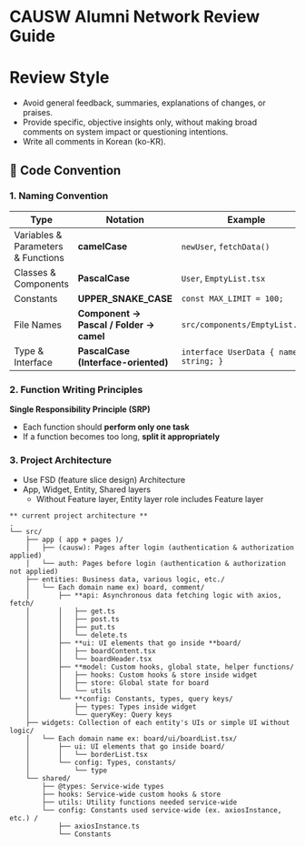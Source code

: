 # CAUSW Alumni Network Review Guide

# Review Style

- Avoid general feedback, summaries, explanations of changes, or praises.
- Provide specific, objective insights only, without making broad comments on system impact or questioning intentions.
- Write all comments in Korean (ko-KR).

## **📌 Code Convention**

### **1. Naming Convention**

| Type                               | Notation                                | Example                                |
| ---------------------------------- | --------------------------------------- | -------------------------------------- |
| Variables & Parameters & Functions | **camelCase**                           | `newUser`, `fetchData()`               |
| Classes & Components               | **PascalCase**                          | `User`, `EmptyList.tsx`                |
| Constants                          | **UPPER_SNAKE_CASE**                    | `const MAX_LIMIT = 100;`               |
| File Names                         | **Component → Pascal / Folder → camel** | `src/components/EmptyList.tsx`         |
| Type & Interface                   | **PascalCase (Interface-oriented)**     | `interface UserData { name: string; }` |

### **2. Function Writing Principles**

**Single Responsibility Principle (SRP)**

- Each function should **perform only one task**
- If a function becomes too long, **split it appropriately**

### **3. Project Architecture**

- Use FSD (feature slice design) Architecture
- App, Widget, Entity, Shared layers
  - Without Feature layer, Entity layer role includes Feature layer

```
** current project architecture **
.
└── src/
    ├── app ( app + pages )/
    │   ├── (causw): Pages after login (authentication & authorization applied)
    │   └── auth: Pages before login (authentication & authorization not applied)
    ├── entities: Business data, various logic, etc./
    │   └── Each domain name ex) board, comment/
    │       ├── **api: Asynchronous data fetching logic with axios, fetch/
    │       │   ├── get.ts
    │       │   ├── post.ts
    │       │   ├── put.ts
    │       │   └── delete.ts
    │       ├── **ui: UI elements that go inside **board/
    │       │   ├── boardContent.tsx
    │       │   └── boardHeader.tsx
    │       ├── **model: Custom hooks, global state, helper functions/
    │       │   ├── hooks: Custom hooks & store inside widget
    │       │   ├── store: Global state for board
    │       │   └── utils
    │       └── **config: Constants, types, query keys/
    │           ├── types: Types inside widget
    │           └── queryKey: Query keys
    ├── widgets: Collection of each entity's UIs or simple UI without logic/
    │   └── Each domain name ex: board/ui/boardList.tsx/
    │       ├── ui: UI elements that go inside board/
    │       │   └── borderList.tsx
    │       └── config: Types, constants/
    │           └── type
    └── shared/
        ├── @types: Service-wide types
        ├── hooks: Service-wide custom hooks & store
        ├── utils: Utility functions needed service-wide
        └── config: Constants used service-wide (ex. axiosInstance, etc.) /
            ├── axiosInstance.ts
            └── Constants
```
